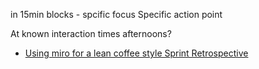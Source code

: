 in 15min blocks - spcific focus
Specific action point

At known interaction times
afternoons?


* [Using miro for a lean coffee style Sprint Retrospective](https://medium.com/agile-batman/using-miro-for-a-lean-coffee-style-sprint-retrospective-4a5fa245a8f6)
